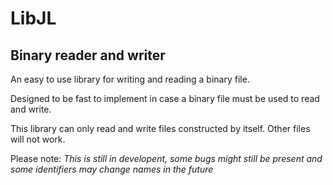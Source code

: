 # LibJL
## Binary reader and writer

An easy to use library for writing and reading a binary file.

Designed to be fast to implement in case a binary file must be used to read and write.

This library can only read and write files constructed by itself. Other files will not work.

Please note:
*This is still in developent, some bugs might still be present and some identifiers may change names in the future*

